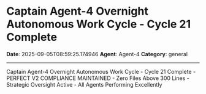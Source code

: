 # Captain Agent-4 Overnight Autonomous Work Cycle - Cycle 21 Complete

**Date**: 2025-09-05T08:59:25.174946
**Agent**: Agent-4
**Category**: general

---

Captain Agent-4 Overnight Autonomous Work Cycle - Cycle 21 Complete - PERFECT V2 COMPLIANCE MAINTAINED - Zero Files Above 300 Lines - Strategic Oversight Active - All Agents Performing Excellently
